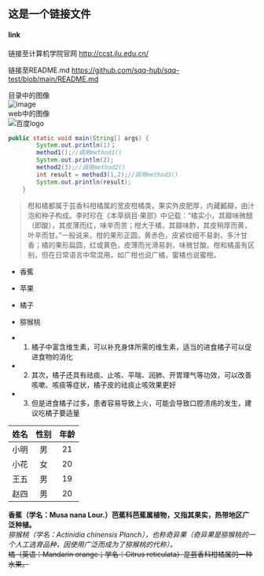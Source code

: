 
## 这是一个链接文件
#### link
链接至计算机学院官网 http://ccst.jlu.edu.cn/

链接至README.md https://github.com/sqq-hub/sqq-test/blob/main/README.md


目录中的图像<br />
![image](https://github.com/sqq-hub/sqq-test/blob/main/Img/orange.jpg)<br />
web中的图像<br />
![百度logo](https://www.baidu.com/img/bd_logo1.png)
```Java
public static void main(String[] args) {
		System.out.println(1)；
		method1();//调用method1()
		System.out.println(2);
		method2(3);//调用method2()
		int result = method3(1,2);//调用method3()
		System.out.println(result);
	}
```


>柑和橘都属于芸香科柑橘属的宽皮柑橘类，果实外皮肥厚，内藏瓤瓣，由汁泡和种子构成。李时珍在《本草纲目·果部》中记载：“橘实小，其瓣味微醋（即酸），其皮薄而红，味辛而苦；柑大于橘，其瓣味酢，其皮稍厚而黄，叶辛而甘。”一般说来，柑的果形正圆，黄赤色，皮紧纹细不易剥，多汁甘香；橘的果形扁圆，红或黄色，皮薄而光滑易剥，味微甘酸。柑和橘虽有区别，但在日常语言中常混用，如广柑也说广橘，蜜橘也说蜜柑。


* 香蕉
* 苹果
* 橘子
* 猕猴桃


* 1. 橘子中富含维生素，可以补充身体所需的维生素，适当的进食橘子可以促进食物的消化
* 2. 其次，橘子还具有祛痰、止咳、平喘、润肺、开胃理气等功效，可以改善咳嗽、咳痰等症状，橘子皮的祛痰止咳效果更好
* 3. 但是进食橘子过多，患者容易导致上火，可能会导致口腔溃疡的发生，建议吃橘子要适量

|姓名|性别|年龄|
|:----:|:----:|:----:|
|小明|男|21|
|小花|女|20|
|王五|男|19|
|赵四|男|20|

**香蕉（学名：Musa nana Lour.）芭蕉科芭蕉属植物，又指其果实，热带地区广泛种植。**<br />
*猕猴桃（学名：Actinidia chinensis Planch），也称奇异果（奇异果是猕猴桃的一个人工选育品种，因使用广泛而成为了猕猴桃的代称）。*<br />
~~橘（英语：Mandarin orange；学名：Citrus reticulata）是芸香科柑橘属的一种水果。~~<br />

